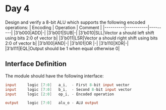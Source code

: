 # Day 4
Design and verify a 8-bit ALU which supports the following encoded operations:
| Encoding | Operation | Comment |
|----------|-----------|---------|
|3'b000|ADD|-|
|3'b001|SUB|-|
|3'b010|SLL|Vector a should left shift using bits 2:0 of vector b|
|3'b011|LSR|Vector a should right shift using bits 2:0 of vector b|
|3'b100|AND|-|
|3'b101|OR |-|
|3'b110|XOR|-|
|3'b111|EQL|Output should be 1 when equal otherwise 0|

## Interface Definition
The module should have the following interface:

```verilog
input     logic [7:0]   a_i,  - First 8-bit input vector
input     logic [7:0]   b_i,  - Second 8-bit input vector
input     logic [2:0]   op_i, - Encoded operation

output    logic [7:0]   alu_o - ALU output
```
